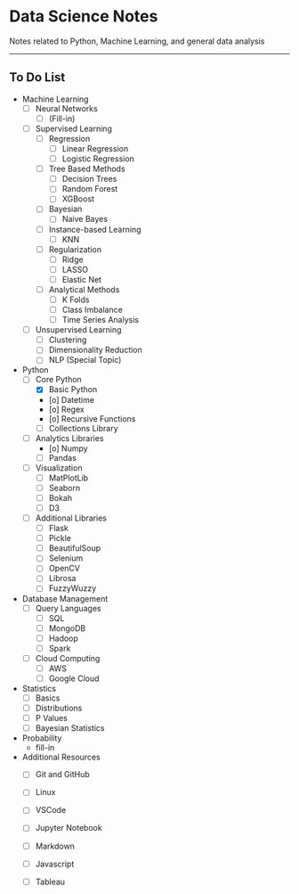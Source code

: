 # Data Science Notes
Notes related to Python, Machine Learning, and general data analysis

---

## To Do List
- Machine Learning
    - [ ] Neural Networks
        - [ ] (Fill-in)
    - [ ] Supervised Learning
        - [ ] Regression
            - [ ] Linear Regression
            - [ ] Logistic Regression
        - [ ] Tree Based Methods
            - [ ] Decision Trees
            - [ ] Random Forest
            - [ ] XGBoost
        - [ ] Bayesian
            - [ ] Naive Bayes
        - [ ] Instance-based Learning
            - [ ] KNN
        - [ ] Regularization
            - [ ] Ridge
            - [ ] LASSO
            - [ ] Elastic Net
        - [ ] Analytical Methods
            - [ ] K Folds
            - [ ] Class Imbalance
            - [ ] Time Series Analysis
    - [ ] Unsupervised Learning
        - [ ] Clustering
        - [ ] Dimensionality Reduction
        - [ ] NLP (Special Topic)
- Python
    - [ ] Core Python
        - [x] Basic Python
        - [o] Datetime
        - [o] Regex
        - [o] Recursive Functions
        - [ ] Collections Library
    - [ ] Analytics Libraries
        - [o] Numpy 
        - [ ] Pandas
    - [ ] Visualization
        - [ ] MatPlotLib
        - [ ] Seaborn
        - [ ] Bokah
        - [ ] D3
    - [ ] Additional Libraries
        - [ ] Flask
        - [ ] Pickle
        - [ ] BeautifulSoup
        - [ ] Selenium
        - [ ] OpenCV
        - [ ] Librosa
        - [ ] FuzzyWuzzy
- Database Management
    - [ ] Query Languages
        - [ ] SQL
        - [ ] MongoDB
        - [ ] Hadoop
        - [ ] Spark
    - [ ] Cloud Computing
        - [ ] AWS
        - [ ] Google Cloud
- Statistics
    - [ ] Basics
    - [ ] Distributions
    - [ ] P Values
    - [ ] Bayesian Statistics
- Probability
    - fill-in
- Additional Resources
    - [ ] Git and GitHub
    - [ ] Linux
    - [ ] VSCode
    - [ ] Jupyter Notebook
    - [ ] Markdown
    - [ ] Javascript
    - [ ] Tableau



